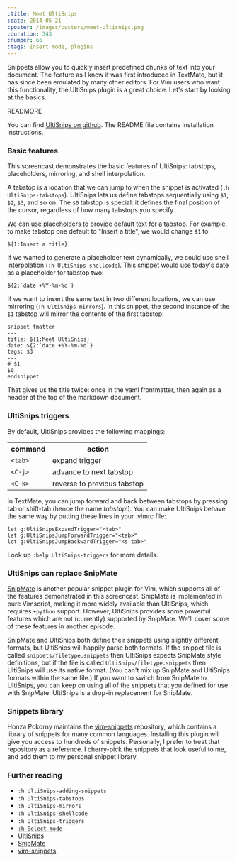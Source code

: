 ```yaml
---
:title: Meet UltiSnips
:date: 2014-05-21
:poster: /images/posters/meet-ultisnips.png
:duration: 343
:number: 66
:tags: Insert mode, plugins
---
```


Snippets allow you to quickly insert predefined chunks of text into your document. The feature as I know it was first introduced in TextMate, but it has since been emulated by many other editors. For Vim users who want this functionality, the UltiSnips plugin is a great choice. Let's start by looking at the basics.

READMORE

You can find [UltiSnips on github][UltiSnips]. The README file contains installation instructions.

### Basic features

This screencast demonstrates the basic features of UltiSnips: tabstops, placeholders, mirroring, and shell interpolation.

A tabstop is a location that we can jump to when the snippet is activated (`:h UltiSnips-tabstops`). UltiSnips lets us define tabstops sequentially using `$1`, `$2`, `$3`, and so on. The `$0` tabstop is special: it defines the final position of the cursor, regardless of how many tabstops you specify.

We can use placeholders to provide default text for a tabstop. For example, to make tabstop one default to "Insert a title", we would change `$1` to:

    ${1:Insert a title}

If we wanted to generate a placeholder text dynamically, we could use shell interpolation (`:h UltiSnips-shellcode`). This snippet would use today's date as a placeholder for tabstop two:

    ${2:`date +%Y-%m-%d`}

If we want to insert the same text in two different locations, we can use mirroring (`:h UltiSnips-mirrors`). In this snippet, the second instance of the `$1` tabstop will mirror the contents of the first tabstop:

    snippet fmatter
    ---
    title: ${1:Meet UltiSnips}
    date: ${2:`date +%Y-%m-%d`}
    tags: $3
    ---
    # $1
    $0
    endsnippet

That gives us the title twice: once in the yaml frontmatter, then again as a header at the top of the markdown document.

### UltiSnips triggers

By default, UltiSnips provides the following mappings:

<table>
   <tr>
       <th>command</th>
       <th>action</th>
   </tr>
   <tr>
       <td><code>&lt;tab&gt;</code></td>
       <td>expand trigger</td>
   </tr>
   <tr>
       <td><code>&lt;C-j&gt;</code></td>
       <td>advance to next tabstop</td>
   </tr>
   <tr>
       <td><code>&lt;C-k&gt;</code></td>
       <td>reverse to previous tabstop</td>
   </tr>
</table>

In TextMate, you can jump forward and back between tabstops by pressing tab or shift-tab (hence the name *tabstop*!). You can make UltiSnips behave the same way by putting these lines in your .vimrc file:

```viml
let g:UltiSnipsExpandTrigger="<tab>"
let g:UltiSnipsJumpForwardTrigger="<tab>"
let g:UltiSnipsJumpBackwardTrigger="<s-tab>"
```

Look up `:help UltiSnips-triggers` for more details.

### UltiSnips can replace SnipMate

[SnipMate][snipmate] is another popular snippet plugin for Vim, which supports all of the features demonstrated in this screencast. SnipMate is implemented in pure Vimscript, making it more widely available than UltiSnips, which requires `+python` support. However, UltiSnips provides some powerful features which are not (currently) supported by SnipMate. We'll cover some of these features in another episode.

SnipMate and UltiSnips both define their snippets using slightly different formats, but UltiSnips will happily parse both formats. If the snippet file is called `snippets/filetype.snippets` then UltiSnips expects SnipMate style definitions, but if the file is called `UltiSnips/filetype.snippets` then UltiSnips will use its native format. (You can't mix up SnipMate and UltiSnips formats within the same file.) If you want to switch from SnipMate to UltiSnips, you can keep on using all of the snippets that you defined for use with SnipMate. UltiSnips is a drop-in replacement for SnipMate.

### Snippets library

Honza Pokorny maintains the [vim-snippets][snippets] repository, which contains a library of snippets for many common languages. Installing this plugin will give you access to hundreds of snippets. Personally, I prefer to treat that repository as a reference. I cherry-pick the snippets that look useful to me, and add them to my personal snippet library.

### Further reading

* `:h UltiSnips-adding-snippets`
* `:h UltiSnips-tabstops`
* `:h UltiSnips-mirrors`
* `:h UltiSnips-shellcode`
* `:h UltiSnips-triggers`
* [`:h Select-mode`][select]
* [UltiSnips][]
* [SnipMate][]
* [vim-snippets][snippets]

[UltiSnips]: https://github.com/SirVer/ultisnips
[snippets]: https://github.com/honza/vim-snippets
[SnipMate]: https://github.com/garbas/vim-snipmate
[select]: http://vimdoc.sourceforge.net/htmldoc/visual.html#Select-mode
